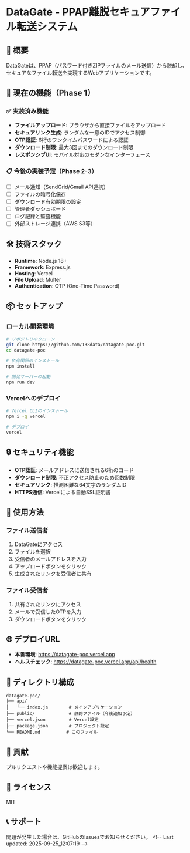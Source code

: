 # DataGate - PPAP離脱セキュアファイル転送システム

## 🎯 概要
DataGateは、PPAP（パスワード付きZIPファイルのメール送信）から脱却し、セキュアなファイル転送を実現するWebアプリケーションです。

## 🚀 現在の機能（Phase 1）

### ✅ 実装済み機能
- **ファイルアップロード**: ブラウザから直接ファイルをアップロード
- **セキュアリンク生成**: ランダムな一意のIDでアクセス制御
- **OTP認証**: 6桁のワンタイムパスワードによる認証
- **ダウンロード制限**: 最大3回までのダウンロード制限
- **レスポンシブUI**: モバイル対応のモダンなインターフェース

### 📋 今後の実装予定（Phase 2-3）
- [ ] メール通知（SendGrid/Gmail API連携）
- [ ] ファイルの暗号化保存
- [ ] ダウンロード有効期限の設定
- [ ] 管理者ダッシュボード
- [ ] ログ記録と監査機能
- [ ] 外部ストレージ連携（AWS S3等）

## 🛠 技術スタック
- **Runtime**: Node.js 18+
- **Framework**: Express.js
- **Hosting**: Vercel
- **File Upload**: Multer
- **Authentication**: OTP (One-Time Password)

## 📦 セットアップ

### ローカル開発環境
```bash
# リポジトリのクローン
git clone https://github.com/138data/datagate-poc.git
cd datagate-poc

# 依存関係のインストール
npm install

# 開発サーバーの起動
npm run dev
```

### Vercelへのデプロイ
```bash
# Vercel CLIのインストール
npm i -g vercel

# デプロイ
vercel
```

## 🔒 セキュリティ機能
- **OTP認証**: メールアドレスに送信される6桁のコード
- **ダウンロード制限**: 不正アクセス防止のため回数制限
- **セキュアリンク**: 推測困難な64文字のランダムID
- **HTTPS通信**: Vercelによる自動SSL証明書

## 📝 使用方法

### ファイル送信者
1. DataGateにアクセス
2. ファイルを選択
3. 受信者のメールアドレスを入力
4. アップロードボタンをクリック
5. 生成されたリンクを受信者に共有

### ファイル受信者
1. 共有されたリンクにアクセス
2. メールで受信したOTPを入力
3. ダウンロードボタンをクリック

## 🌐 デプロイURL
- **本番環境**: https://datagate-poc.vercel.app
- **ヘルスチェック**: https://datagate-poc.vercel.app/api/health

## 📂 ディレクトリ構成
```
datagate-poc/
├── api/
│   └── index.js        # メインアプリケーション
├── public/             # 静的ファイル（今後追加予定）
├── vercel.json         # Vercel設定
├── package.json        # プロジェクト設定
└── README.md          # このファイル
```

## 🤝 貢献
プルリクエストや機能提案は歓迎します。

## 📄 ライセンス
MIT

## 📞 サポート
問題が発生した場合は、GitHubのIssuesでお知らせください。 
 < ! - -   L a s t   u p d a t e d :   2 0 2 5 - 0 9 - 2 5 _ 1 2 : 0 7 : 1 9   - - >  
 